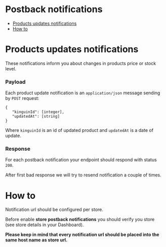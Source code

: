 # Postback notifications

- [Products updates notifications](#products-updates-notifications)
- [How to](#how-to)


# Products updates notifications

These notifications inform you about changes in products price or stock level.

### Payload

Each product update notification is an `application/json` message sending by `POST` request:

```
{
   "kinguinId": [integer],
   "updatedAt": [string]
}
```

Where `kinguinId` is an id of updated product and `updatedAt` is a date of update.

### Response

For each postback notification your endpoint should respond with status `200`.

After first bad response we will try to resend notification a couple of times.


# How to

Notification url should be configured per store.

Before enable **store postback notifications** you should verify you store (see store details in your Dashboard).

**Please keep in mind that every notification url should be placed into the same host name as store url.**
